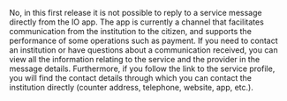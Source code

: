 No, in this first release it is not possible to reply to a service message directly from the IO app.
The app is currently a channel that facilitates communication from the institution to the citizen, and supports the performance of some operations such as payment.
If you need to contact an institution or have questions about a communication received, you can view all the information relating to the service and the provider in the message details. Furthermore, if you follow the link to the service profile, you will find the contact details through which you can contact the institution directly (counter address, telephone, website, app, etc.).